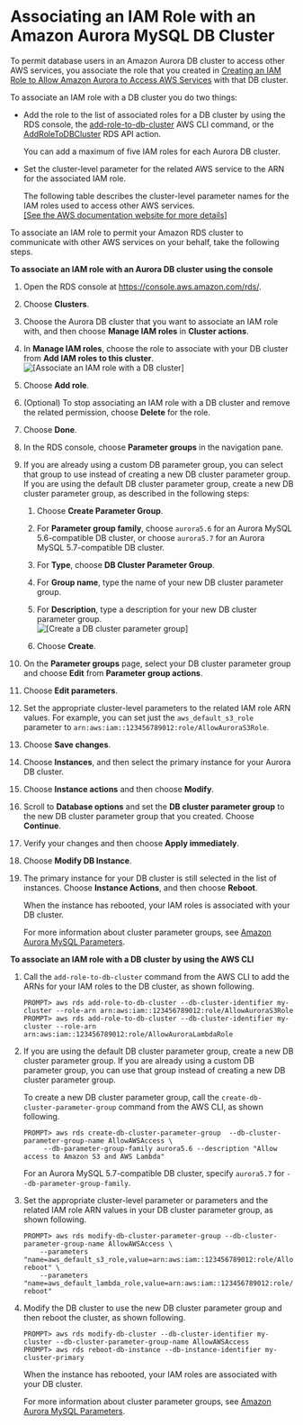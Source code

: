 # Associating an IAM Role with an Amazon Aurora MySQL DB Cluster<a name="AuroraMySQL.Integrating.Authorizing.IAM.AddRoleToDBCluster"></a>

To permit database users in an Amazon Aurora DB cluster to access other AWS services, you associate the role that you created in [Creating an IAM Role to Allow Amazon Aurora to Access AWS Services](AuroraMySQL.Integrating.Authorizing.IAM.CreateRole.md) with that DB cluster\.

To associate an IAM role with a DB cluster you do two things:

+ Add the role to the list of associated roles for a DB cluster by using the RDS console, the [add\-role\-to\-db\-cluster](http://docs.aws.amazon.com/cli/latest/reference/rds/add-role-to-db-cluster.html) AWS CLI command, or the [AddRoleToDBCluster](http://docs.aws.amazon.com/AmazonRDS/latest/APIReference/AddRoleToDBCluster.html) RDS API action\.

  You can add a maximum of five IAM roles for each Aurora DB cluster\.

+ Set the cluster\-level parameter for the related AWS service to the ARN for the associated IAM role\.

  The following table describes the cluster\-level parameter names for the IAM roles used to access other AWS services\.     
[\[See the AWS documentation website for more details\]](http://docs.aws.amazon.com/AmazonRDS/latest/UserGuide/AuroraMySQL.Integrating.Authorizing.IAM.AddRoleToDBCluster.html)

To associate an IAM role to permit your Amazon RDS cluster to communicate with other AWS services on your behalf, take the following steps\.

**To associate an IAM role with an Aurora DB cluster using the console**

1. Open the RDS console at [https://console\.aws\.amazon\.com/rds/](https://console.aws.amazon.com/rds/)\.

1. Choose **Clusters**\.

1. Choose the Aurora DB cluster that you want to associate an IAM role with, and then choose **Manage IAM roles** in **Cluster actions**\.

1. In **Manage IAM roles**, choose the role to associate with your DB cluster from **Add IAM roles to this cluster**\.  
![\[Associate an IAM role with a DB cluster\]](http://docs.aws.amazon.com/AmazonRDS/latest/UserGuide/images/AuroraAssociateIAMRole-02.png)

1. Choose **Add role**\.

1. \(Optional\) To stop associating an IAM role with a DB cluster and remove the related permission, choose **Delete** for the role\.

1. Choose **Done**\.

1. In the RDS console, choose **Parameter groups** in the navigation pane\.

1. If you are already using a custom DB parameter group, you can select that group to use instead of creating a new DB cluster parameter group\. If you are using the default DB cluster parameter group, create a new DB cluster parameter group, as described in the following steps: 

   1. Choose **Create Parameter Group**\.

   1. For **Parameter group family**, choose `aurora5.6` for an Aurora MySQL 5\.6\-compatible DB cluster, or choose `aurora5.7` for an Aurora MySQL 5\.7\-compatible DB cluster\.

   1. For **Type**, choose **DB Cluster Parameter Group**\. 

   1. For **Group name**, type the name of your new DB cluster parameter group\.

   1. For **Description**, type a description for your new DB cluster parameter group\.  
![\[Create a DB cluster parameter group\]](http://docs.aws.amazon.com/AmazonRDS/latest/UserGuide/images/AuroraAssociateIAMRole-03.png)

   1. Choose **Create**\. 

1. On the **Parameter groups** page, select your DB cluster parameter group and choose **Edit** from **Parameter group actions**\.

1. Choose **Edit parameters**\.

1. Set the appropriate cluster\-level parameters to the related IAM role ARN values\. For example, you can set just the `aws_default_s3_role` parameter to `arn:aws:iam::123456789012:role/AllowAuroraS3Role`\.

1. Choose **Save changes**\.

1. Choose **Instances**, and then select the primary instance for your Aurora DB cluster\.

1. Choose **Instance actions** and then choose **Modify**\.

1. Scroll to **Database options** and set the **DB cluster parameter group** to the new DB cluster parameter group that you created\. Choose **Continue**\.

1. Verify your changes and then choose **Apply immediately**\.

1. Choose **Modify DB Instance**\.

1. The primary instance for your DB cluster is still selected in the list of instances\. Choose **Instance Actions**, and then choose **Reboot**\.

   When the instance has rebooted, your IAM roles is associated with your DB cluster\.

   For more information about cluster parameter groups, see [Amazon Aurora MySQL Parameters](AuroraMySQL.Reference.md#AuroraMySQL.Reference.ParameterGroups)\.

**To associate an IAM role with a DB cluster by using the AWS CLI**

1. Call the `add-role-to-db-cluster` command from the AWS CLI to add the ARNs for your IAM roles to the DB cluster, as shown following\. 

   ```
   PROMPT> aws rds add-role-to-db-cluster --db-cluster-identifier my-cluster --role-arn arn:aws:iam::123456789012:role/AllowAuroraS3Role
   PROMPT> aws rds add-role-to-db-cluster --db-cluster-identifier my-cluster --role-arn arn:aws:iam::123456789012:role/AllowAuroraLambdaRole
   ```

1. If you are using the default DB cluster parameter group, create a new DB cluster parameter group\. If you are already using a custom DB parameter group, you can use that group instead of creating a new DB cluster parameter group\.

   To create a new DB cluster parameter group, call the `create-db-cluster-parameter-group` command from the AWS CLI, as shown following\.

   ```
   PROMPT> aws rds create-db-cluster-parameter-group  --db-cluster-parameter-group-name AllowAWSAccess \
        --db-parameter-group-family aurora5.6 --description "Allow access to Amazon S3 and AWS Lambda"
   ```

   For an Aurora MySQL 5\.7\-compatible DB cluster, specify `aurora5.7` for `--db-parameter-group-family`\.

1. Set the appropriate cluster\-level parameter or parameters and the related IAM role ARN values in your DB cluster parameter group, as shown following\. 

   ```
   PROMPT> aws rds modify-db-cluster-parameter-group --db-cluster-parameter-group-name AllowAWSAccess \
       --parameters "name=aws_default_s3_role,value=arn:aws:iam::123456789012:role/AllowAuroraS3Role,method=pending-reboot" \
       --parameters "name=aws_default_lambda_role,value=arn:aws:iam::123456789012:role/AllowAuroraLambdaRole,method=pending-reboot"
   ```

1. Modify the DB cluster to use the new DB cluster parameter group and then reboot the cluster, as shown following\.

   ```
   PROMPT> aws rds modify-db-cluster --db-cluster-identifier my-cluster --db-cluster-parameter-group-name AllowAWSAccess
   PROMPT> aws rds reboot-db-instance --db-instance-identifier my-cluster-primary
   ```

   When the instance has rebooted, your IAM roles are associated with your DB cluster\.

   For more information about cluster parameter groups, see [Amazon Aurora MySQL Parameters](AuroraMySQL.Reference.md#AuroraMySQL.Reference.ParameterGroups)\.